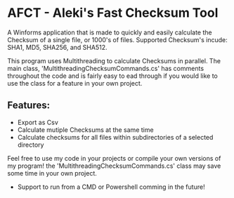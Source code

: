 <h1>AFCT - Aleki's Fast Checksum Tool</h1>

A Winforms application that is made to quickly and easily calculate the Checksum of a single file, or 1000's of files.
Supported Checksum's incude: SHA1, MD5, SHA256, and SHA512.

This program uses Multithreading to calculate Checksums in parallel. The main class, 'MultithreadingChecksumCommands.cs' has comments throughout the code and is fairly easy to ead through if you would like to use the class for a feature in your own project.

<h2>Features:</h2>

- Export as Csv
- Calculate mutiple Checksums at the same time
- Calculate checksums for all files within subdirectories of a selected directory

Feel free to use my code in your projects or compile your own versions of my program! the 'MultithreadingChecksumCommands.cs' class may save some time in your own project.

- Support to run from a CMD or Powershell comming in the future!
